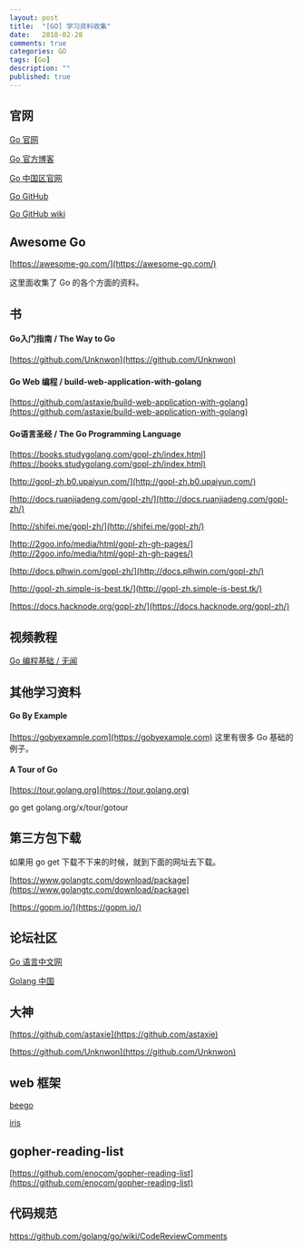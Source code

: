 ```yaml
---
layout: post
title:  "[GO] 学习资料收集"
date:   2018-02-28
comments: true
categories: GO
tags: [Go]
description: ""
published: true
---
```


## 官网

[Go 官网](https://golang.org/)

[Go 官方博客](https://blog.golang.org/)

[Go 中国区官网](https://golang.google.cn/)

[Go GitHub](https://github.com/golang/go)

[Go GitHub wiki](https://github.com/golang/go/wiki)

## Awesome Go

[https://awesome-go.com/](https://awesome-go.com/)

这里面收集了 Go 的各个方面的资料。

## 书

#### Go入门指南 / The Way to Go

[https://github.com/Unknwon](https://github.com/Unknwon)

#### Go Web 编程 / build-web-application-with-golang

[https://github.com/astaxie/build-web-application-with-golang](https://github.com/astaxie/build-web-application-with-golang)

#### Go语言圣经 / The Go Programming Language

[https://books.studygolang.com/gopl-zh/index.html](https://books.studygolang.com/gopl-zh/index.html)

[http://gopl-zh.b0.upaiyun.com/](http://gopl-zh.b0.upaiyun.com/)

[http://docs.ruanjiadeng.com/gopl-zh/](http://docs.ruanjiadeng.com/gopl-zh/)

[http://shifei.me/gopl-zh/](http://shifei.me/gopl-zh/)

[http://2goo.info/media/html/gopl-zh-gh-pages/](http://2goo.info/media/html/gopl-zh-gh-pages/)

[http://docs.plhwin.com/gopl-zh/](http://docs.plhwin.com/gopl-zh/)

[http://gopl-zh.simple-is-best.tk/](http://gopl-zh.simple-is-best.tk/)

[https://docs.hacknode.org/gopl-zh/](https://docs.hacknode.org/gopl-zh/)


## 视频教程

[Go 编程基础 / 无闻](https://github.com/Unknwon/go-fundamental-programming)

## 其他学习资料

#### Go By Example

[https://gobyexample.com](https://gobyexample.com) 这里有很多 Go 基础的例子。

#### A Tour of Go

[https://tour.golang.org](https://tour.golang.org)

go get golang.org/x/tour/gotour

## 第三方包下载

如果用 go get 下载不下来的时候，就到下面的网址去下载。

[https://www.golangtc.com/download/package](https://www.golangtc.com/download/package)

[https://gopm.io/](https://gopm.io/)

## 论坛社区

[Go 语言中文网](https://studygolang.com/)

[Golang 中国](https://www.golangtc.com/)

## 大神

[https://github.com/astaxie](https://github.com/astaxie)

[https://github.com/Unknwon](https://github.com/Unknwon)

## web 框架

[beego](https://github.com/astaxie/beego)

[iris](https://github.com/kataras/iris)

## gopher-reading-list

[https://github.com/enocom/gopher-reading-list](https://github.com/enocom/gopher-reading-list)

## 代码规范

https://github.com/golang/go/wiki/CodeReviewComments
